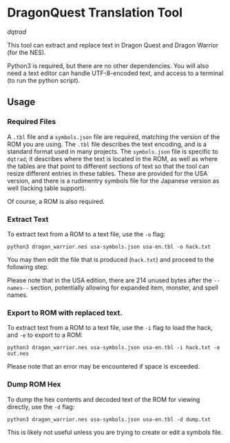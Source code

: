 # DragonQuest Translation Tool

*dqtrad*

This tool can extract and replace text in Dragon Quest and Dragon Warrior (for the NES).

Python3 is required, but there are no other dependencies. You will also need a text editor
can handle UTF-8-encoded text, and access to a terminal (to run the python script).

## Usage

### Required Files

A `.tbl` file and a `symbols.json` file are required, matching the version of the ROM you are using.
The `.tbl` file describes the text encoding, and is a standard format used in many projects.
The `symbols.json` file is specific to `dqtrad`; it describes where the text is located in the ROM, as well as
where the tables are that point to different sections of text so that the tool can resize different entries in these tables.
These are provided for the USA version, and there is a rudimentry symbols file for the Japanese version as well (lacking table support).

Of course, a ROM is also required.

### Extract Text

To extract text from a ROM to a text file, use the `-o` flag:

```
python3 dragon_warrior.nes usa-symbols.json usa-en.tbl -o hack.txt
```

You may then edit the file that is produced (`hack.txt`) and proceed to the following step.

Please note that in the USA edition, there are 214 unused bytes after the `--names--` section, potentially allowing
for expanded item, monster, and spell names.

### Export to ROM with replaced text.

To extract text from a ROM to a text file, use the `-i` flag to load the hack, and `-e` to export to a ROM:

```
python3 dragon_warrior.nes usa-symbols.json usa-en.tbl -i hack.txt -e out.nes
```

Please note that an error may be encountered if space is exceeded.

### Dump ROM Hex

To dump the hex contents and decoded text of the ROM for viewing directly, use the `-d` flag:

```
python3 dragon_warrior.nes usa-symbols.json usa-en.tbl -d dump.txt
```

This is likely not useful unless you are trying to create or edit a symbols file.